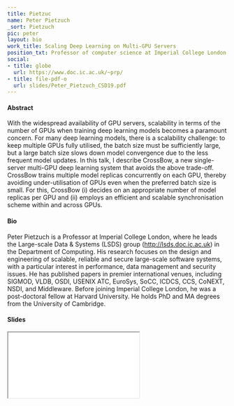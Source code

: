 ```yaml
---
title: Pietzuc
name: Peter Pietzuch
_sort: Pietzuch
pic: peter
layout: bio
work_title: Scaling Deep Learning on Multi-GPU Servers
position_txt: Professor of computer science at Imperial College London
social:
- title: globe
  url: https://www.doc.ic.ac.uk/~prp/
- title: file-pdf-o
  url: slides/Peter_Pietzuch_CSD19.pdf
---
```


#### Abstract
With the widespread availability of GPU servers, scalability in terms of the number of GPUs when training deep learning models becomes a paramount concern. For many deep learning models, there is a scalability challenge: to keep multiple GPUs fully utilised, the batch size must be sufficiently large, but a large batch size slows down model convergence due to the less frequent model updates.
In this talk, I describe CrossBow, a new single-server multi-GPU deep learning system that avoids the above trade-off. CrossBow trains multiple model replicas concurrently on each GPU, thereby avoiding under-utilisation of GPUs even when the preferred batch size is small. For this, CrossBow (i) decides on an appropriate number of model replicas per GPU and (ii) employs an efficient and scalable synchronisation scheme within and across GPUs. 

#### Bio
Peter Pietzuch is a Professor at Imperial College London, where he leads the Large-scale Data & Systems (LSDS) group (http://lsds.doc.ic.ac.uk) in the Department of Computing. His research focuses on the design and engineering of scalable, reliable and secure large-scale software systems, with a particular interest in performance, data management and security issues. He has published papers in premier international venues, including SIGMOD, VLDB, OSDI, USENIX ATC, EuroSys, SoCC, ICDCS, CCS, CoNEXT, NSDI, and Middleware. Before joining Imperial College London, he was a post-doctoral fellow at Harvard University. He holds PhD and MA degrees from the University of Cambridge. 

#### Slides
<iframe class="slides" src="pdf/web/viewer.html?file=/slides/Peter_Pietzuch_CSD19.pdf"></iframe>